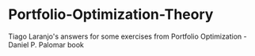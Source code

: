 # Portfolio-Optimization-Theory
Tiago Laranjo's answers for some exercises from Portfolio Optimization - Daniel P. Palomar book
